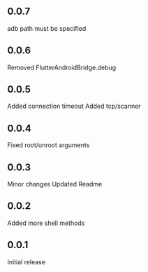 ## 0.0.7

adb path must be specified

## 0.0.6

Removed FlutterAndroidBridge.debug

## 0.0.5

Added connection timeout
Added tcp/scanner

## 0.0.4

Fixed root/unroot arguments

## 0.0.3

Minor changes
Updated Readme

## 0.0.2

Added more shell methods

## 0.0.1

Initial release